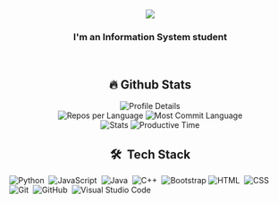 <h1 align="center">
    <img src="https://readme-typing-svg.herokuapp.com/?font=Righteous&size=35&center=true&vCenter=true&width=500&height=70&duration=4000&lines=Hi+folks!+👋;+I'm+Fauzi+Irfan+Syaputra!;" />
</h1>

<h3 align="center">I'm an Information System student</h3>

<br>
<div align="center">
  <h2>🔥 Github Stats</h2>
  <img src="http://github-profile-summary-cards.vercel.app/api/cards/profile-details?username=weedstream&theme=aura_dark" alt="Profile Details">
  <div>
    <img src="http://github-profile-summary-cards.vercel.app/api/cards/repos-per-language?username=weedstream&theme=aura_dark" alt="Repos per Language">
    <img src="http://github-profile-summary-cards.vercel.app/api/cards/most-commit-language?username=weedstream&theme=aura_dark" alt="Most Commit Language">
  </div>
  <div>
    <img src="http://github-profile-summary-cards.vercel.app/api/cards/stats?username=weedstream&theme=aura_dark" alt="Stats">
    <img src="http://github-profile-summary-cards.vercel.app/api/cards/productive-time?username=weedstream&theme=aura_dark&utcOffset=7" alt="Productive Time">
  </div>
</div>
<!--
<img align="center" width="400px" src="https://github-readme-stats-eight-theta.vercel.app/api?username=weedstream&show_icons=true&hide_border=true&theme=radical&include_all_commits=true&count_private=true" alt="weedstream's GitHub Stats"> || <img align="center" width="295px" src="https://github-readme-stats-eight-theta.vercel.app/api/top-langs/?username=weedstream&langs_count=8&layout=compact&hide_border=true&theme=radical" alt="weedstream's Most Used Language">
<!--
<div align=center>
  <img width=390 src="https://streak-stats.demolab.com/?user=weedstream&count_private=true&theme=react&border_radius=10" alt="streak stats"/>
  <img width=390 src="https://github-readme-stats-salesp07.vercel.app/api?username=weedstream&count_private=true&show_icons=true&theme=react&rank_icon=github&border_radius=10" alt="readme stats" />
  <br/>
  <img width=325 align="center" src="https://github-readme-stats-salesp07.vercel.app/api/top-langs/?username=weedstream&hide=HTML&langs_count=8&layout=compact&theme=react&border_radius=10&size_weight=0.5&count_weight=0.5&exclude_repo=github-readme-stats" alt="top langs" />
</div>
-->
<!--
<img width="400px" src="https://github-readme-streak-stats.herokuapp.com/?user=weedstream&hide_border=true&theme=radical">
-->

<!--| [<img align="center" width="640px" src="https://github-readme-stats.vercel.app/api/wakatime?username=weedstream&layout=compact&hide_border=true&theme=radical">](https://wakatime.com/@weedstream)
| ------------- | -->

<div align="center">
  <h2>🛠 &nbsp;Tech Stack</h2>
</div>

![Python](https://img.shields.io/badge/-Python-05122A?style=flat&logo=python)&nbsp;
![JavaScript](https://img.shields.io/badge/-JavaScript-05122A?style=flat&logo=javascript)&nbsp;
![Java](https://img.shields.io/badge/-Java-05122A?style=flat&logo=Java&logoColor=FFA518)&nbsp;
![C++](https://img.shields.io/badge/-C++-05122A?style=flat&logo=C%2B%2B&logoColor=00599C)&nbsp;
![Bootstrap](https://img.shields.io/badge/-Bootstrap-05122A?style=flat&logo=bootstrap&logoColor=563D7C)
![HTML](https://img.shields.io/badge/-HTML-05122A?style=flat&logo=HTML5)&nbsp;
![CSS](https://img.shields.io/badge/-CSS-05122A?style=flat&logo=CSS3&logoColor=1572B6)&nbsp;
![Git](https://img.shields.io/badge/-Git-05122A?style=flat&logo=git)&nbsp;
![GitHub](https://img.shields.io/badge/-GitHub-05122A?style=flat&logo=github)&nbsp;
![Visual Studio Code](https://img.shields.io/badge/-Visual%20Studio%20Code-05122A?style=flat&logo=visual-studio-code&logoColor=007ACC)&nbsp;

<!--
## 📫 &nbsp; Reach me on:

<a href="https://www.linkedin.com/in/fauziirfans/"><img alt="LinkedIn" src="https://img.shields.io/badge/linkedin%20-%230077B5.svg?&style=flat&logo=linkedin&logoColor=white"/></a> &nbsp;
<a href="mailto:#"><img alt="Gmail" src="https://img.shields.io/badge/Gmail-D14836?style=flat&logo=gmail&logoColor=white" /></a> &nbsp;
<a href="https://instagram.com/fauipang"><img src="https://img.shields.io/badge/-@fauipang_-E4405F?style=flat&logo=Instagram&logoColor=white"/></a> &nbsp;
-->

